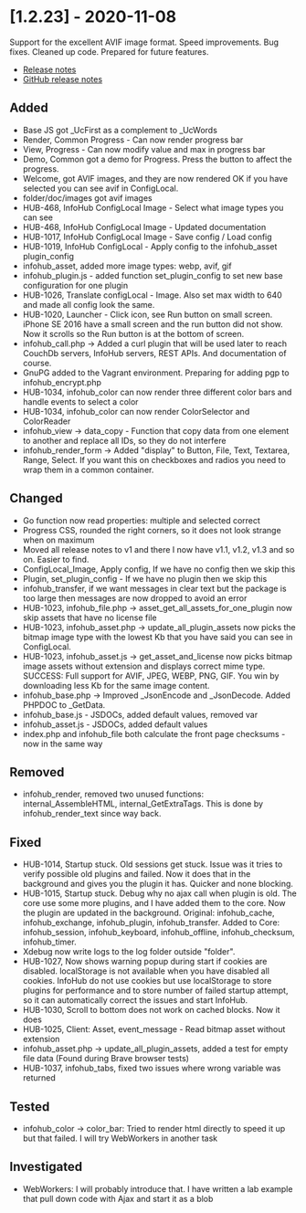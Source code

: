 # [1.2.23] - 2020-11-08

Support for the excellent AVIF image format. Speed improvements. Bug fixes. Cleaned up code. Prepared for future features.

* [Release notes](main,release_v1_v1v2_v1v2v23)
* [GitHub release notes](https://github.com/peterlembke/infohub/releases/tag/v1.2.23)

## Added
* Base JS got _UcFirst as a complement to _UcWords
* Render, Common Progress - Can now render progress bar
* View, Progress - Can now modify value and max in progress bar
* Demo, Common got a demo for Progress. Press the button to affect the progress.
* Welcome, got AVIF images, and they are now rendered OK if you have selected you can see avif in ConfigLocal.
* folder/doc/images got avif images
* HUB-468, InfoHub ConfigLocal Image - Select what image types you can see
* HUB-468, InfoHub ConfigLocal Image - Updated documentation
* HUB-1017, InfoHub ConfigLocal Image - Save config / Load config
* HUB-1019, InfoHub ConfigLocal - Apply config to the infohub_asset plugin_config 
* infohub_asset, added more image types: webp, avif, gif 
* infohub_plugin.js - added function set_plugin_config to set new base configuration for one plugin
* HUB-1026, Translate configLocal - Image. Also set max width to 640 and made all config look the same.
* HUB-1020, Launcher - Click icon, see Run button on small screen. 
    iPhone SE 2016 have a small screen and the run button did not show. Now it scrolls so the Run button is at the bottom of screen. 
* infohub_call.php -> Added a curl plugin that will be used later to reach CouchDb servers, InfoHub servers, REST APIs. And documentation of course.
* GnuPG added to the Vagrant environment. Preparing for adding pgp to infohub_encrypt.php
* HUB-1034, infohub_color can now render three different color bars and handle events to select a color
* HUB-1034, infohub_color can now render ColorSelector and ColorReader
* infohub_view -> data_copy - Function that copy data from one element to another and replace all IDs, so they do not interfere
* infohub_render_form -> Added "display" to Button, File, Text, Textarea, Range, Select. If you want this on checkboxes and radios you need to wrap them in a common container.

## Changed
* Go function now read properties: multiple and selected correct
* Progress CSS, rounded the right corners, so it does not look strange when on maximum
* Moved all release notes to v1 and there I now have v1.1, v1.2, v1.3 and so on. Easier to find.
* ConfigLocal_Image, Apply config, If we have no config then we skip this
* Plugin, set_plugin_config - If we have no plugin then we skip this
* infohub_transfer, if we want messages in clear text but the package is too large then messages are now dropped to avoid an error
* HUB-1023, infohub_file.php -> asset_get_all_assets_for_one_plugin now skip assets that have no license file
* HUB-1023, infohub_asset.php -> update_all_plugin_assets now picks the bitmap image type with the lowest Kb that you have said you can see in ConfigLocal.
* HUB-1023, infohub_asset.js -> get_asset_and_license now picks bitmap image assets without extension and displays correct mime type. SUCCESS: Full support for AVIF, JPEG, WEBP, PNG, GIF. You win by downloading less Kb for the same image content.
* infohub_base.php -> Improved _JsonEncode and _JsonDecode. Added PHPDOC to _GetData.
* infohub_base.js - JSDOCs, added default values, removed var
* infohub_asset.js - JSDOCs, added default values
* index.php and infohub_file both calculate the front page checksums - now in the same way

## Removed
* infohub_render, removed two unused functions: internal_AssembleHTML, internal_GetExtraTags. This is done by infohub_render_text since way back.
 
## Fixed
* HUB-1014, Startup stuck. Old sessions get stuck. Issue was it tries to verify possible old plugins and failed. Now it does that in the background and gives you the plugin it has. Quicker and none blocking.
* HUB-1015, Startup stuck. Debug why no ajax call when plugin is old. The core use some more plugins, and I have added them to the core. Now the plugin are updated in the background.
    Original: infohub_cache, infohub_exchange, infohub_plugin, infohub_transfer. 
    Added to Core: infohub_session, infohub_keyboard, infohub_offline, infohub_checksum, infohub_timer.
* Xdebug now write logs to the log folder outside "folder".
* HUB-1027, Now shows warning popup during start if cookies are disabled. localStorage is not available when you have disabled all cookies. InfoHub do not use cookies but use localStorage to store plugins for performance and to store number of failed startup attempt, so it can automatically correct the issues and start InfoHub.  
* HUB-1030, Scroll to bottom does not work on cached blocks. Now it does
* HUB-1025, Client: Asset, event_message - Read bitmap asset without extension
* infohub_asset.php -> update_all_plugin_assets, added a test for empty file data (Found during Brave browser tests)
* HUB-1037, infohub_tabs, fixed two issues where wrong variable was returned

## Tested
* infohub_color -> color_bar: Tried to render html directly to speed it up but that failed. I will try WebWorkers in another task 

## Investigated
* WebWorkers: I will probably introduce that. I have written a lab example that pull down code with Ajax and start it as a blob
